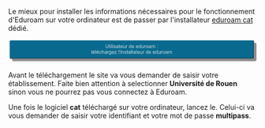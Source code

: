 Le mieux pour installer les informations nécessaires pour le fonctionnement d'Eduroam sur votre ordinateur est de passer par l'installateur [eduroam cat](https://cat.eduroam.org/?lang=fr) dédié. 

![boutonInstallationEduroam](images/eduroam_bouton.png)

Avant le téléchargement le site va vous demander de saisir votre établissement. Faite bien attention à selectionner **Université de Rouen** sinon vous ne pourrez pas vous connectez à Eduroam. 



Une fois le logiciel **cat** téléchargé sur votre ordinateur, lancez le. Celui-ci va vous demander de saisir votre identifiant et votre mot de passe **multipass**.

